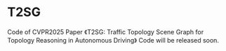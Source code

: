 # T2SG
Code of CVPR2025 Paper 《T2SG: Traffic Topology Scene Graph for Topology Reasoning in Autonomous Driving》
Code will be released soon.